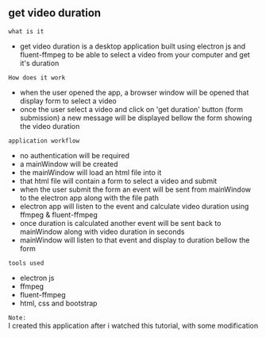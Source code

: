 ## get video duration

`what is it`

- get video duration is a desktop application built using electron js and fluent-ffmpeg to be able to select a video from your computer and get it's duration

`How does it work`

- when the user opened the app, a browser window will be opened that display form to select a video
- once the user select a video and click on 'get duration' button (form submission) a new message will be displayed bellow the form showing the video duration

`application workflow`

- no authentication will be required
- a mainWindow will be created
- the mainWindow will load an html file into it
- that html file will contain a form to select a video and submit
- when the user submit the form an event will be sent from mainWindow to the electron app along with the file path
- electron app will listen to the event and calculate video duration using ffmpeg & fluent-ffmpeg
- once duration is calculated another event will be sent back to mainWindow along with video duration in seconds
- mainWindow will listen to that event and display to duration bellow the form

`tools used`

- electron js
- ffmpeg
- fluent-ffmpeg
- html, css and bootstrap

`Note:`  
I created this application after i watched this tutorial, with some modification
